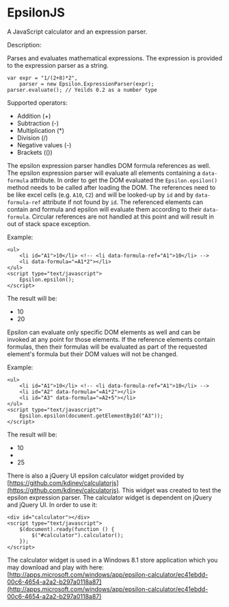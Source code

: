 EpsilonJS
=========

A JavaScript calculator and an expression parser.

Description:

Parses and evaluates mathematical expressions. The expression is provided to the expression parser as a string.

    var expr = "1/(2+8)*2",
        parser = new Epsilon.ExpressionParser(expr);
    parser.evaluate(); // Yeilds 0.2 as a number type
    
Supported operators:

 * Addition (+)
 * Subtraction (-)
 * Multiplication (*)
 * Division (/)
 * Negative values (-)
 * Brackets (())

The epsilon expression parser handles DOM formula references as well. The epsilon expression parser will evaluate all elements containing a `data-formula` attribute. In order to get the DOM evaluated the `Epsilon.epsilon()` method needs to be called after loading the DOM. The references need to be like excel cells (e.g. `A10`, `C2`) and will be looked-up by `id` and by `data-formula-ref` attribute if not found by `id`. The referenced elements can contain and formula and epsilon will evaluate them according to their `data-formula`. Circular references are not handled at this point and will result in out of stack space exception.

Example:

    <ul>
        <li id="A1">10</li> <!-- <li data-formula-ref="A1">10</li> -->
        <li data-formula="=A1*2"></li>
    </ul>
    <script type="text/javascript">
        Epsilon.epsilon();
    </script>
    
The result will be:

 * 10
 * 20

Epsilon can evaluate only specific DOM elements as well and can be invoked at any point for those elements. If the reference elements contain formulas, then their formulas will be evaluated as part of the requested element's formula but their DOM values will not be changed.

Example:

    <ul>
        <li id="A1">10</li> <!-- <li data-formula-ref="A1">10</li> -->
        <li id="A2" data-formula="=A1*2"></li>
        <li id="A3" data-formula="=A2+5"></li>
    </ul>
    <script type="text/javascript">
        Epsilon.epsilon(document.getElementById("A3"));
    </script>

The result will be:

 * 10
 * 
 * 25

There is also a jQuery UI epsilon calculator widget provided by [https://github.com/kdinev/calculatorjs](https://github.com/kdinev/calculatorjs). This widget was created to test the epsilon expression parser. The calculator widget is dependent on jQuery and jQuery UI. In order to use it:
    
    <div id="calculator"></div>
    <script type="text/javascript">
		$(document).ready(function () {
			$("#calculator").calculator();
		});
	</script>

The calculator widget is used in a Windows 8.1 store application which you may download and play with here: [http://apps.microsoft.com/windows/app/epsilon-calculator/ec41ebdd-00c6-4654-a2a2-b297a0118a87](http://apps.microsoft.com/windows/app/epsilon-calculator/ec41ebdd-00c6-4654-a2a2-b297a0118a87)
